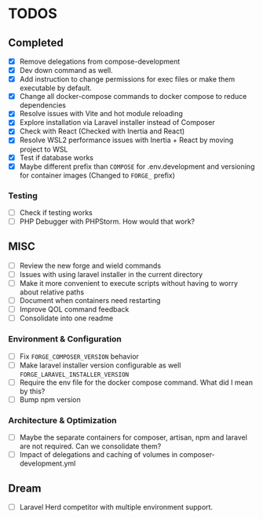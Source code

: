 # TODOS

## Completed

- [x] Remove delegations from compose-development
- [x] Dev down command as well.
- [x] Add instruction to change permissions for exec files or make them executable by default.
- [x] Change all docker-compose commands to docker compose to reduce dependencies
- [x] Resolve issues with Vite and hot module reloading
- [x] Explore installation via Laravel installer instead of Composer
- [x] Check with React (Checked with Inertia and React)
- [x] Resolve WSL2 performance issues with Inertia + React by moving project to WSL
- [x] Test if database works
- [x] Maybe different prefix than `COMPOSE` for .env.development and versioning for container images (Changed to `FORGE_` prefix)

### Testing
- [ ] Check if testing works
- [ ] PHP Debugger with PHPStorm. How would that work?

## MISC
- [ ] Review the new forge and wield commands
- [ ] Issues with using laravel installer in the current directory
- [ ] Make it more convenient to execute scripts without having to worry about relative paths
- [ ] Document when containers need restarting
- [ ] Improve QOL command feedback
- [ ] Consolidate into one readme

### Environment & Configuration
- [ ] Fix `FORGE_COMPOSER_VERSION` behavior
- [ ] Make laravel installer version configurable as well `FORGE_LARAVEL_INSTALLER_VERSION`
- [ ] Require the env file for the docker compose command. What did I mean by this?
- [ ] Bump npm version

### Architecture & Optimization
- [ ] Maybe the separate containers for composer, artisan, npm and laravel are not required. Can we consolidate them?
- [ ] Impact of delegations and caching of volumes in composer-development.yml

## Dream
- [ ] Laravel Herd competitor with multiple environment support.